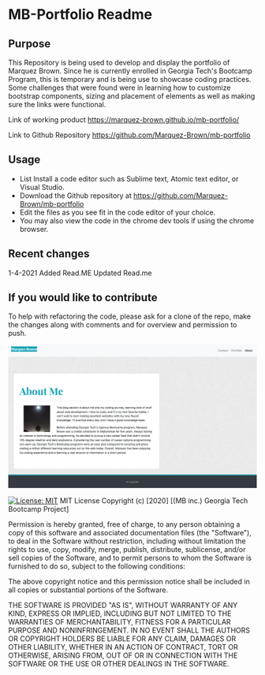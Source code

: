# MB-Portfolio Readme

## Purpose

This Repository is being used to develop and display the portfolio of Marquez Brown.
Since he is currently enrolled in Georgia Tech's Bootcamp Program, this is temporary and is being use to showcase coding practices.  Some challenges that were found were in learning how to customize bootstrap components, sizing and placement of elements as well as making sure the links were functional.  

Link of working product
https://marquez-brown.github.io/mb-portfolio/

Link to Github Repository
https://github.com/Marquez-Brown/mb-portfolio

## Usage

- List Install a code editor such as Sublime text, Atomic text editor, or Visual Studio.
- Download the Github repository at https://github.com/Marquez-Brown/mb-portfolio
- Edit the files as you see fit in the code editor of your choice.  
- You may also view the code in the chrome dev tools if using the chrome browser.

## Recent changes 

1-4-2021
Added Read.ME
Updated Read.me

## If you would like to contribute

To help with refactoring the code, please ask for a clone of the repo, make the changes along with comments and for overview and permission to push.

![imageofsite](./images/siteaboutme.png)

[![License: MIT](https://img.shields.io/badge/License-MIT-yellow.svg)](https://opensource.org/licenses/MIT)
MIT License
Copyright (c) [2020] [(MB inc.) Georgia Tech Bootcamp Project]

Permission is hereby granted, free of charge, to any person obtaining a copy
of this software and associated documentation files (the "Software"), to deal
in the Software without restriction, including without limitation the rights
to use, copy, modify, merge, publish, distribute, sublicense, and/or sell
copies of the Software, and to permit persons to whom the Software is
furnished to do so, subject to the following conditions:

The above copyright notice and this permission notice shall be included in all
copies or substantial portions of the Software.

THE SOFTWARE IS PROVIDED "AS IS", WITHOUT WARRANTY OF ANY KIND, EXPRESS OR
IMPLIED, INCLUDING BUT NOT LIMITED TO THE WARRANTIES OF MERCHANTABILITY,
FITNESS FOR A PARTICULAR PURPOSE AND NONINFRINGEMENT. IN NO EVENT SHALL THE
AUTHORS OR COPYRIGHT HOLDERS BE LIABLE FOR ANY CLAIM, DAMAGES OR OTHER
LIABILITY, WHETHER IN AN ACTION OF CONTRACT, TORT OR OTHERWISE, ARISING FROM,
OUT OF OR IN CONNECTION WITH THE SOFTWARE OR THE USE OR OTHER DEALINGS IN THE
SOFTWARE.

